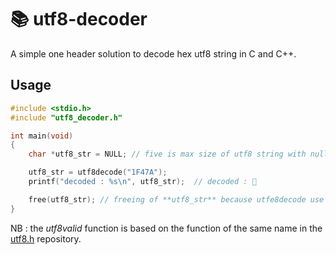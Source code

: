 # 📚 utf8-decoder

A simple one header solution to decode hex utf8 string in C and C++.

## Usage

```c
#include <stdio.h>
#include "utf8_decoder.h"

int main(void)
{
    char *utf8_str = NULL; // five is max size of utf8 string with null-terminated char

    utf8_str = utf8decode("1F47A");
    printf("decoded : %s\n", utf8_str);  // decoded : 👺

    free(utf8_str); // freeing of **utf8_str** because utfe8decode use dynamic memory allocation
}
```

NB : the *utf8valid* function is based on the function of the same name in the [utf8.h](https://github.com/sheredom/utf8.h) repository.
